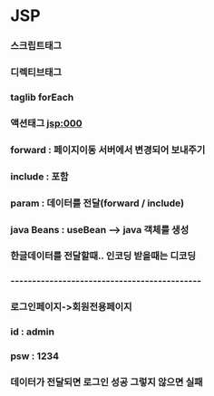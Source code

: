 # JSP

### 스크립트태그
### 디렉티브태그
### taglib  forEach
### 액션태그 <jsp:000>
###   forward : 페이지이동 서버에서 변경되어 보내주기 
###   include : 포함 
###   param	: 데이터를 전달(forward / include)
###   java Beans :   useBean --> java 객체를 생성
### 한글데이터를 전달할때.. 인코딩 받을때는 디코딩
### --------------------------------------------

### 로그인페이지->회원전용페이지
### id : admin
### psw : 1234
### 데이터가 전달되면 로그인 성공  그렇지 않으면 실패
